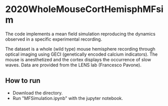 # 2020WholeMouseCortHemisphMFsim

The code implements a mean field simulation reproducing the dynamics observed in a specific experimental recording.

The dataset is a whole (wild type) mouse hemisphere recording through optical imaging using GECI (genetically encoded calcium indicators). The mouse is anesthetized and the cortex displays the occurrence of slow waves. Data are provided from the LENS lab (Francesco Pavone).

## How to run

- Download the directory.
- Run "MFSimulation.ipynb" with the jupyter notebook.
